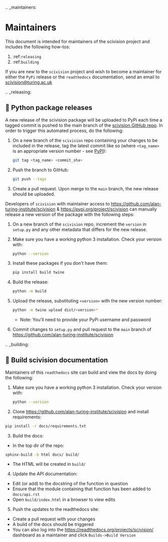 .. _maintainers:

# Maintainers

This document is intended for maintainers of the scivision project and includes the following how-tos:

1. :ref:`releasing`
2. :ref:`building`

If you are new to the `scivision` project and wish to become a maintainer for either the `PyPi` release or the  `readthedocs` documentation, send an email to scivision@turing.ac.uk

.. _releasing:

## 🐍 Python package releases

A new release of the scivision package will be uploaded to PyPi each time a tagged commit is pushed to the main branch of the [scivision GitHub repo](https://github.com/alan-turing-institute/scivision). In order to trigger this automated process, do the following:

1. On a new branch of the `scivision` repo containing your changes to be included in the release, tag the latest commit like so (where `<tag_name>` is an appropriate version number - see [PyPI](https://pypi.org/project/scivision/)):
    
    ```bash
    git tag <tag_name> <commit_sha>
    ```

2. Push the branch to GitHub:
    
    ```bash
    git push --tags
    ```

3. Create a pull request. Upon merge to the `main` branch, the new release should be uploaded.

Developers of `scivision` with maintainer access to https://github.com/alan-turing-institute/scivision & https://pypi.org/project/scivision can manually release a new version of the package with the following steps:

1. On a new branch of the `scivision` repo, increment the `version` in `setup.py` and any other metadata that differs for the new release.

2. Make sure you have a working python 3 installation. Check your version with:
    
    ```bash
    python --version
    ```
3. Install these packages if you don't have them:

   ```bash
   pip install build twine
   ```
4. Build the release:

   ```bash
   python -m build
   ```
5. Upload the release, substituting `<version>` with the new version number:

   ```bash
   python -m twine upload dist/<version>*
   ```
    * Note: You'll need to provide your PyPi username and password
6. Commit changes to `setup.py` and pull request to the `main` branch of https://github.com/alan-turing-institute/scivision

.. _building:

## 📓 Build scivision documentation

Maintainers of this `readthedocs` site can build and view the docs by doing the following:

1. Make sure you have a working python 3 installation. Check your version with:
    
    ```bash
    python --version
    ```

2. Clone https://github.com/alan-turing-institute/scivision and install requirements:
  
  ```bash
  pip install -r docs/requirements.txt
  ```

3. Build the docs:
  * In the top dir of the repo:
  
  ```bash
  sphinx-build -b html docs/ build/
  ```
  * The HTML will  be created in `build/`

4. Update the API documentation:
  * Edit (or add) to the docstring of the function in question
  * Ensure that the module containing that function has been added to `docs/api.rst`
  * Open `build/index.html` in a browser to view edits
5. Push the updates to the readthedocs site:
  * Create a pull request with your changes
  * A build of the docs should be triggered
  * You can also log into the https://readthedocs.org/projects/scivision/ dashboard as a maintainer and click `Builds->Build Version`